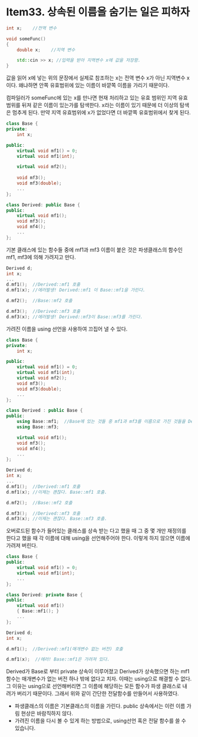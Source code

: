 # Item33. 상속된 이름을 숨기는 일은 피하자
```cpp
int x;    //전역 변수

void someFunc()
{
	double x;    //지역 변수

	std::cin >> x; //입력을 받아 지역변수 x에 값을 저장함.
}
```
값을 읽어 x에  넣는 위의 문장에서 실제로 참조하는 x는 전역 변수 x가 아닌 지역변수 x이다. 왜냐하면 안쪽 유효범위에 있는 이름이 바깥쪽 이름을 가리기 때문이다.

컴파일러가 someFunc에 있는 x를 만나면 현재 처리하고 있는 유효 범위인 지역 유효범위를 뒤져 같은 이름이 있는가를 탐색한다. x라는 이름이 있기 때문에 더 이상의 탐색은 멈추게 된다. 만약 지역 유효범위에 x가 없었다면 더 바깥쪽 유효범위에서 찾게 된다.
```cpp
class Base {
private:
	int x;

public:
	virtual void mf1() = 0;
	virtual void mf1(int);

	virtual void mf2();
	
	void mf3();
	void mf3(double);
	...
};

class Derived: public Base {
public:
	virtual void mf1();
	void mf3();
	void mf4();
	...
};
```
기본 클래스에 있는 함수들 중에 mf1과 mf3 이름이 붙은 것은 파생클래스의 함수인 mf1, mf3에 의해 가려지고 만다.
```cpp
Derived d;
int x;
...
d.mf1();  //Derived::mf1 호출
d.mf1(x); //에러발생! Derived::mf1 이 Base::mf1을 가린다.

d.mf2();  //Base::mf2 호출

d.mf3();  //Derived::mf3 호출
d.mf3(x); //에러발생! Derived::mf3이 Base::mf3를 가린다.
```
가려진 이름을 using 선언을 사용하여 끄집어 낼 수 있다.
```cpp
class Base {
private:
	int x;

public:
	virtual void mf1() = 0;
	virtual void mf1(int);
	virtual void mf2();
	void mf3();
	void mf3(double);
	...
};

class Derived : public Base {
public:
	using Base::mf1;  //Base에 있는 것들 중 mf1과 mf3를 이름으로 가진 것들을 Derived의 유효범위에서 볼 수 있도록 만든다.
	using Base::mf3;

	virtual void mf1();
	void mf3();
	void mf4();
	...
};
```
```cpp
Derived d;
int x;
...
d.mf1();  //Derived::mf1 호출
d.mf1(x); //이제는 괜찮다. Base::mf1 호출.

d.mf2();  //Base::mf2 호출

d.mf3();  //Derived::mf3 호출
d.mf3(x); //이제는 괜찮다. Base::mf3 호출.
```
오버로드된 함수가 들어있는 클래스를 상속 받는 다고 했을 때 그 중 몇 개만 재정의를 한다고 했을 때 각 이름에 대해 using을 선언해주어야 한다. 이렇게 하지 않으면 이름에 가려져 버린다.
```cpp
class Base {
public:
	virtual void mf1() = 0;
	virtual void mf1(int);
	...
};

class Derived: private Base {
public:
	virtual void mf1()
	{ Base::mf1(); }
	...
};

Derived d;
int x;

d.mf1();  //Derived::mf1(매개변수 없는 버전) 호출

d.mf1(x);  //에러! Base::mf1은 가려져 있다.
```
Derived가 Base로 부터 private 상속이 이루어졌고 Derived가 상속했으면 하는 mf1함수는 매개변수가 없는 버전 하나 밖에 없다고 치자. 이때는 using으로 해결할 수 없다. 그 이유는 using으로 선언해버리면 그 이름에 해당하는 모든 함수가 파생 클래스로 내려가 버리기 때문이다. 그래서 위와 같이 간단한 전달함수를 만들어서 사용하였다.


+ 파생클래스의 이름은 기본클래스의 이름을 가린다. public 상속에서는 이런 이름 가림 현상은 바람직하지 않다.
+ 가려진 이름을 다시 볼 수 있게 하는 방법으로, using선언 혹은 전달 함수를 쓸 수 있습니다.
